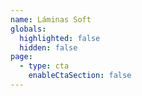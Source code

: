 ```yaml
---
name: Láminas Soft
globals:
  highlighted: false
  hidden: false
page:
  - type: cta
    enableCtaSection: false
---
```

